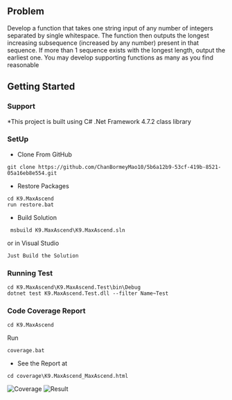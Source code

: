 ## Problem
Develop a function that takes one string input of any number of integers separated by single whitespace. The function then outputs the longest increasing subsequence (increased by any number) present in that sequence. If more than 1 sequence exists with the longest length, output the earliest one. You may develop supporting functions as many as you find reasonable


## Getting Started

### Support

*This project is built using C# .Net Framework 4.7.2 class library

### SetUp

* Clone From GitHub
```
git clone https://github.com/ChanBormeyMao10/5b6a12b9-53cf-419b-8521-05a16eb8e554.git
```
* Restore Packages 
```
cd K9.MaxAscend
run restore.bat
```

* Build Solution
```
 msbuild K9.MaxAscend\K9.MaxAscend.sln
```
or in Visual Studio
```
Just Build the Solution
```

### Running Test

```
cd K9.MaxAscend\K9.MaxAscend.Test\bin\Debug
dotnet test K9.MaxAscend.Test.dll --filter Name~Test
```
### Code Coverage Report

``` 
cd K9.MaxAscend
```
Run 
```
coverage.bat
```

* See the Report at 
```
cd coverage\K9.MaxAscend_MaxAscend.html
```
![Coverage](https://github-production-user-asset-6210df.s3.amazonaws.com/70845603/303915039-55c2997f-3bcb-4579-a2fc-a534d71f32ba.png?X-Amz-Algorithm=AWS4-HMAC-SHA256&X-Amz-Credential=AKIAVCODYLSA53PQK4ZA%2F20240211%2Fus-east-1%2Fs3%2Faws4_request&X-Amz-Date=20240211T112937Z&X-Amz-Expires=300&X-Amz-Signature=ea1742cdaf0394410865aa18bb52e186ff6aa752a7fa919fca2bf732f1a6e5cb&X-Amz-SignedHeaders=host&actor_id=70845603&key_id=0&repo_id=755492009)
![Result](https://github-production-user-asset-6210df.s3.amazonaws.com/70845603/303915046-a034e596-f44c-4863-90a0-51bf73c867f0.png?X-Amz-Algorithm=AWS4-HMAC-SHA256&X-Amz-Credential=AKIAVCODYLSA53PQK4ZA%2F20240211%2Fus-east-1%2Fs3%2Faws4_request&X-Amz-Date=20240211T113037Z&X-Amz-Expires=300&X-Amz-Signature=68f7f9d16423d4c18566722fd7077f507215c40c83aaa7939eeebdfd8068284e&X-Amz-SignedHeaders=host&actor_id=70845603&key_id=0&repo_id=755492009)